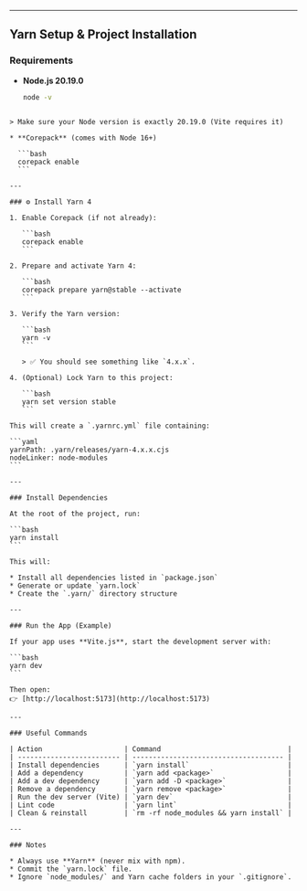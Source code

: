 
---

## Yarn Setup & Project Installation

### Requirements
- **Node.js 20.19.0**
  ```bash
  node -v
````

> Make sure your Node version is exactly 20.19.0 (Vite requires it)

* **Corepack** (comes with Node 16+)

  ```bash
  corepack enable
  ```

---

### ⚙️ Install Yarn 4

1. Enable Corepack (if not already):

   ```bash
   corepack enable
   ```

2. Prepare and activate Yarn 4:

   ```bash
   corepack prepare yarn@stable --activate
   ```

3. Verify the Yarn version:

   ```bash
   yarn -v
   ```

   > ✅ You should see something like `4.x.x`.

4. (Optional) Lock Yarn to this project:

   ```bash
   yarn set version stable
   ```

This will create a `.yarnrc.yml` file containing:

```yaml
yarnPath: .yarn/releases/yarn-4.x.x.cjs
nodeLinker: node-modules
```

---

### Install Dependencies

At the root of the project, run:

```bash
yarn install
```

This will:

* Install all dependencies listed in `package.json`
* Generate or update `yarn.lock`
* Create the `.yarn/` directory structure

---

### Run the App (Example)

If your app uses **Vite.js**, start the development server with:

```bash
yarn dev
```

Then open:
👉 [http://localhost:5173](http://localhost:5173)

---

### Useful Commands

| Action                    | Command                               |
| ------------------------- | ------------------------------------- |
| Install dependencies      | `yarn install`                        |
| Add a dependency          | `yarn add <package>`                  |
| Add a dev dependency      | `yarn add -D <package>`               |
| Remove a dependency       | `yarn remove <package>`               |
| Run the dev server (Vite) | `yarn dev`                            |
| Lint code                 | `yarn lint`                           |
| Clean & reinstall         | `rm -rf node_modules && yarn install` |

---

### Notes

* Always use **Yarn** (never mix with npm).
* Commit the `yarn.lock` file.
* Ignore `node_modules/` and Yarn cache folders in your `.gitignore`.
